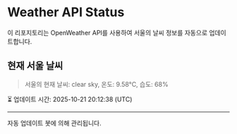 
# Weather API Status

이 리포지토리는 OpenWeather API를 사용하여 서울의 날씨 정보를 자동으로 업데이트합니다.

## 현재 서울 날씨
> 서울의 현재 날씨: clear sky, 온도: 9.58°C, 습도: 68%

⏳ 업데이트 시간: 2025-10-21 20:12:38 (UTC)

---
자동 업데이트 봇에 의해 관리됩니다.
